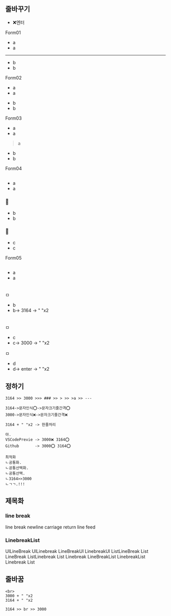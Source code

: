 

## 줄바꾸기
- ❌엔터


Form01
- a
- a
---
- b
- b

Form02
- a
- a
>
- b
- b


Form03
- a
- a
>a
- b
- b

Form04
##
- a
- a
### 📌
- b
- b
### 🚥
- c
- c


Form05
##
- a
- a

ㅤ  
ㅁ
- b
- b-> 3164 -> " "x2

　  
ㅁ
- c
- c-> 3000 -> " "x2

  
ㅁ
- d
- d-> enter -> " "x2


## 정하기
```
3164 >> 3000 >>> ### >> > >> >a >> ---

3164->문자인식⭕->문자크기줄간격⭕
3000->문자인식❌->문자크기줄간격❌

3164 + " "x2 -> 한줄처리

아.
VSCodePrevie -> 3000❌ 3164⭕
Github       -> 3000⭕ 3164⭕

최적화
ㄴ공통화.
ㄴ공통선택화.
ㄴ공통선택.
ㄴ3164>>3000
ㄴㄱㄱ.!!!

```





## 제목화
### line break
line break
newline
carriage return
line feed
### LinebreakList
UlLineBreak
UlLinebreak
LineBreakUl
LinebreakUl
ListLineBreak
List LineBreak
ListLinebreak
List Linebreak
LineBreakList
LinebreakList
Linebreak List






## 줄바꿈
```
<br>
3000 + " "x2  
3164 + " "x2  

3164 >> br >> 3000
```